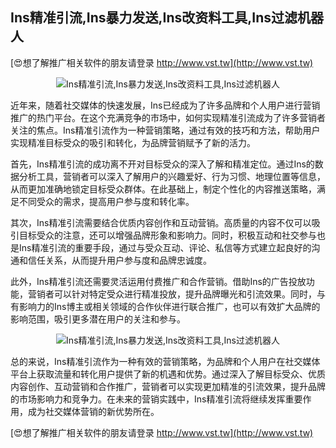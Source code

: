 ## **Ins精准引流,Ins暴力发送,Ins改资料工具,Ins过滤机器人**

[😍想了解推广相关软件的朋友请登录 http://www.vst.tw](http://www.vst.tw)

 <center><img src="https://vst.tw/MP4/tuiguang/png/1.png" alt="Ins精准引流,Ins暴力发送,Ins改资料工具,Ins过滤机器人"></center>

近年来，随着社交媒体的快速发展，Ins已经成为了许多品牌和个人用户进行营销推广的热门平台。在这个充满竞争的市场中，如何实现精准引流成为了许多营销者关注的焦点。Ins精准引流作为一种营销策略，通过有效的技巧和方法，帮助用户实现精准目标受众的吸引和转化，为品牌营销赋予了新的活力。

首先，Ins精准引流的成功离不开对目标受众的深入了解和精准定位。通过Ins的数据分析工具，营销者可以深入了解用户的兴趣爱好、行为习惯、地理位置等信息，从而更加准确地锁定目标受众群体。在此基础上，制定个性化的内容推送策略，满足不同受众的需求，提高用户参与度和转化率。

其次，Ins精准引流需要结合优质内容创作和互动营销。高质量的内容不仅可以吸引目标受众的注意，还可以增强品牌形象和影响力。同时，积极互动和社交参与也是Ins精准引流的重要手段，通过与受众互动、评论、私信等方式建立起良好的沟通和信任关系，从而提升用户参与度和品牌忠诚度。

此外，Ins精准引流还需要灵活运用付费推广和合作营销。借助Ins的广告投放功能，营销者可以针对特定受众进行精准投放，提升品牌曝光和引流效果。同时，与有影响力的Ins博主或相关领域的合作伙伴进行联合推广，也可以有效扩大品牌的影响范围，吸引更多潜在用户的关注和参与。

 <center><img src="https://vst.tw/MP4/tuiguang/png/4.png" alt="Ins精准引流,Ins暴力发送,Ins改资料工具,Ins过滤机器人"></center>

总的来说，Ins精准引流作为一种有效的营销策略，为品牌和个人用户在社交媒体平台上获取流量和转化用户提供了新的机遇和优势。通过深入了解目标受众、优质内容创作、互动营销和合作推广，营销者可以实现更加精准的引流效果，提升品牌的市场影响力和竞争力。在未来的营销实践中，Ins精准引流将继续发挥重要作用，成为社交媒体营销的新优势所在。

[😍想了解推广相关软件的朋友请登录 http://www.vst.tw](http://www.vst.tw)



